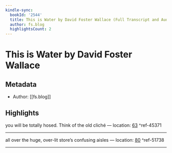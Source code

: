 ```yaml
---
kindle-sync:
  bookId: '2544'
  title: This is Water by David Foster Wallace (Full Transcript and Audio)
  author: fs.blog
  highlightsCount: 2
---
```

# This is Water by David Foster Wallace
## Metadata
* Author: [[fs.blog]]

## Highlights
you will be totally hosed. Think of the old cliché — location: [63]() ^ref-45371

---
all over the huge, over-lit store’s confusing aisles — location: [80]() ^ref-51738

---
